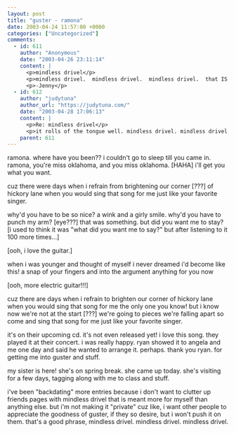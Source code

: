 ```yaml
---
layout: post
title: "guster - ramona"
date: 2003-04-24 11:57:00 +0000
categories: ["Uncategorized"]
comments:
  - id: 611
    author: "Anonymous"
    date: "2003-04-26 23:11:14"
    content: |
      <p>mindless drivel</p>
      <p>mindless drivel.  mindless drivel.  mindless drivel.  that IS a good phrase.</p>
      <p>-Jenny</p>
  - id: 612
    author: "judytuna"
    author_url: "https://judytuna.com/"
    date: "2003-04-28 17:06:13"
    content: |
      <p>Re: mindless drivel</p>
      <p>it rolls of the tongue well. mindless drivel. mindless drivel. mindless drivel. maybe the repeated "l" and "d" and "i" sounds, and the two trochees...</p>
    parent: 611
---
```


ramona. 
where have you been??
i couldn't go to sleep till you came in.
ramona,
you're miss oklahoma,
and you miss oklahoma. [HAHA]
i'll get you what you want. 

cuz there were days
when i refrain
from brightening our corner [???]
of hickory lane
when you would sing that song for me
just like your favorite singer.

why'd you have to be so nice?
a wink and a girly smile.
why'd you have to punch my arm? [eye???]
that was something.
but did you want me to stay? [i used to think it was "what did you want me to say?" but after listening to it 100 more times...]

[ooh, i love the guitar.]

when i was younger and thought of myself
i never dreamed i'd become like this!
a snap of your fingers and into the argument
anything for you now

[ooh, more electric guitar!!!]

cuz there are days 
when i refrain 
to brighten our corner
of hickory lane
when you would sing that song for me
the only one you know!
but i know now
we're not at the start [???]
we're going to pieces
we're falling apart
so come and sing that song for me
just like
your favorite singer.

it's on their upcoming cd. it's not even released yet! i love this song. they played it at their concert. i was really happy. ryan showed it to angela and me one day and said he wanted to arrange it. perhaps. thank you ryan. for getting me into guster and stuff.

my sister is here! she's on spring break. she came up today. she's visiting for a few days, tagging along with me to class and stuff. 

i've been "backdating" more entries because i don't want to clutter up friends pages with mindless drivel that is meant more for myself than anything else. but i'm not making it "private" cuz like, i want other people to appreciate the goodness of guster, if they so desire, but i won't push it on them. that's a good phrase, mindless drivel. mindless drivel. mindless drivel.